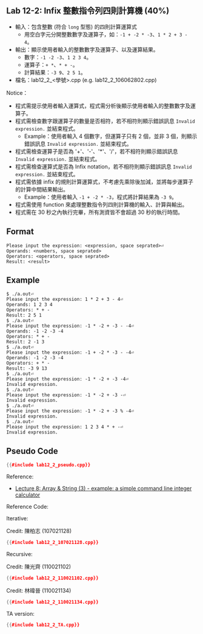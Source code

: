 ## Lab 12-2: Infix 整數指令列四則計算機 (40%)

* 輸入：包含整數 (符合 `long` 型態) 的四則計算運算式
  * 用空白字元分開整數數字及運算子，如：`-1 + -2 * -3`、`1 * 2 + 3 - 4`。
* 輸出：顯示使用者輸入的整數數字及運算子、以及運算結果。
  * 數字：`-1 -2 -3`、`1 2 3 4`。
  * 運算子：`+ *`、`* + -`。
  * 計算結果：`-3 9`、`2 5 1`。
* 檔名：lab12_2_<學號>.cpp (e.g. lab12_2_106062802.cpp)

Notice：
* 程式需提示使用者輸入運算式，程式需分析後顯示使用者輸入的整數數字及運算子。
* 程式需檢查數字跟運算子的數量是否相符，若不相符則顯示錯誤訊息 `Invalid expression.` 並結束程式。
  * Example：使用者輸入 4 個數字，但運算子只有 2 個，並非 3 個，則顯示錯誤訊息 `Invalid expression.` 並結束程式。
* 程式需檢查運算子是否為 '+'、'-'、'*'、'/'，若不相符則顯示錯誤訊息 `Invalid expression.` 並結束程式。
* 程式需檢查運算式是否為 Infix notation，若不相符則顯示錯誤訊息 `Invalid expression.` 並結束程式。
* 程式需依據 infix 的規則計算運算式，不考慮先乘除後加減，並將每步運算子的計算中間結果輸出。
  * Example：使用者輸入 `-1 + -2 * -3`，程式將計算結果為 `-3 9`。
* 程式需使用 function 來處理整數指令列四則計算機的輸入、計算與輸出。
* 程式需在 30 秒之內執行完畢，所有測資皆不會超過 30 秒的執行時間。

## Format

```text
Please input the expression: <expression, space seprated>⏎
Operands: <numbers, space seprated>
Operators: <operators, space seprated>
Result: <result>
```

## Example

``` console
$ ./a.out⏎
Please input the expression: 1 * 2 + 3 - 4⏎
Operands: 1 2 3 4
Operators: * + -
Result: 2 5 1
$ ./a.out⏎
Please input the expression: -1 * -2 + -3 - -4⏎
Operands: -1 -2 -3 -4
Operators: * + -
Result: 2 -1 3
$ ./a.out⏎
Please input the expression: -1 + -2 * -3 - -4⏎
Operands: -1 -2 -3 -4
Operators: + * -
Result: -3 9 13
$ ./a.out⏎
Please input the expression: -1 * -2 + -3 -4⏎
Invalid expression.
$ ./a.out⏎
Please input the expression: -1 * -2 + -3 -⏎
Invalid expression.
$ ./a.out⏎
Please input the expression: -1 * -2 + -3 % -4⏎
Invalid expression.
$ ./a.out⏎
Please input the expression: 1 2 3 4 * + -⏎
Invalid expression.
```

## Pseudo Code

``` c++
{{#include lab12_2_pseudo.cpp}}
```

Reference:
* [Lecture 8: Array & String (3) - example: a simple command line integer calculator](../array_vector/lecture_8.html#example-a-simple-command-line-integer-calculator)

Reference Code:

Iterative:

Credit: 陳柏志 (107021128)
``` c++
{{#include lab12_2_107021128.cpp}}
```

Recursive:

Credit: 陳光齊 (110021102)
``` c++
{{#include lab12_2_110021102.cpp}}
```

Credit: 林暐晉 (110021134)
``` c++
{{#include lab12_2_110021134.cpp}}
```

TA version:
``` c++
{{#include lab12_2_TA.cpp}}
```